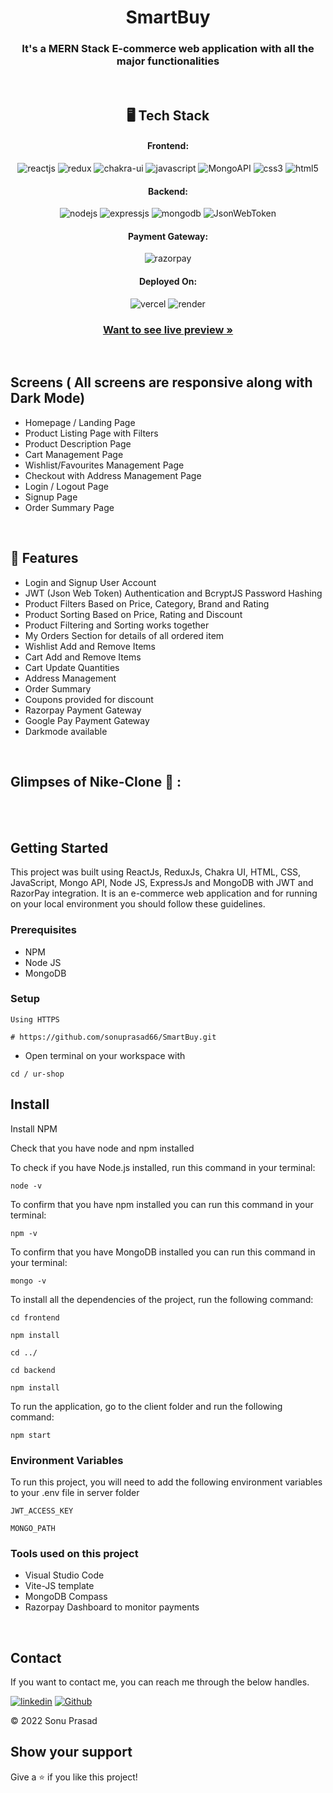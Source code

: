 <h1 align="center">SmartBuy </h1>

<h3 align="center">It's a MERN Stack E-commerce web application with all the major functionalities </h3>

<br />

<h2 align="center">🖥️ Tech Stack</h2>


<h4 align="center">Frontend:</h4>

<p align="center">
  <img src="https://img.shields.io/badge/React-20232A?style=for-the-badge&logo=react&logoColor=61DAFB" alt="reactjs" />
  <img src="https://img.shields.io/badge/Redux-593D88?style=for-the-badge&logo=redux&logoColor=white" alt="redux" />
  <img src="https://img.shields.io/badge/Chakra%20UI-3bc7bd?style=for-the-badge&logo=chakraui&logoColor=white" alt="chakra-ui" />
  <img src="https://img.shields.io/badge/JavaScript-323330?style=for-the-badge&logo=javascript&logoColor=F7DF1E" alt="javascript" />
  <img src="https://img.shields.io/badge/Mongo_API-02303A?style=for-the-badge&logo=react-router&logoColor=white" alt="MongoAPI" />
  <img src="https://img.shields.io/badge/CSS3-1572B6?style=for-the-badge&logo=css3&logoColor=white" alt="css3" />
  <img src="https://img.shields.io/badge/HTML5-E34F26?style=for-the-badge&logo=html5&logoColor=white" alt="html5" />
</p>


<h4 align="center">Backend:</h4>

<p align="center">
  <img src="https://img.shields.io/badge/Node.js-339933?style=for-the-badge&logo=nodedotjs&logoColor=white" alt="nodejs" />
  <img src="https://img.shields.io/badge/Express.js-000000?style=for-the-badge&logo=express&logoColor=white" alt="expressjs" />
  <img src="https://img.shields.io/badge/MongoDB-4EA94B?style=for-the-badge&logo=mongodb&logoColor=white" alt="mongodb" />
  <img src="https://img.shields.io/badge/JWT-000000?style=for-the-badge&logo=JSON%20web%20tokens&logoColor=white" alt="JsonWebToken" />
</p>


<h4 align="center">Payment Gateway:</h4>

<p align="center">
  <img src="https://img.shields.io/badge/Razorpay-02042B?style=for-the-badge&logo=razorpay&logoColor=3395FF" alt="razorpay" />
</p>


<h4 align="center">Deployed On:</h4>

<p align="center">
  <img src="https://img.shields.io/badge/Netlify-00C7B7?style=for-the-badge&logo=netlify&logoColor=white" alt="vercel" />
  <img src="https://img.shields.io/badge/Render-430098?style=for-the-badge&logo=heroku&logoColor=white" alt="render" />
</p>



<h3 align="center"><a href=""><strong>Want to see live preview »</strong></a></h3>




<!-- ![productsDark](https://user-images.githubusercontent.com/101389401/219954115-6567bd89-10e0-471a-9d4c-e236523e883b.png) -->

<!--- Nike Clone is a MERN Stack e-commerce web application that allows you to buy shoes & clothes online with payment gateway integration. It has a variety of categories, just visit the product listing page and you will see all the products, apply filters as per your need and in just a few clicks you can buy any product from the website. This project is just for educational purpose -->




<br />

## Screens ( All screens are responsive along with Dark Mode)
- Homepage / Landing Page
- Product Listing Page with Filters
- Product Description Page
- Cart Management Page
- Wishlist/Favourites Management Page
- Checkout with Address Management Page
- Login / Logout Page
- Signup Page
- Order Summary Page


<br />


## 🚀 Features
- Login and Signup User Account
- JWT (Json Web Token) Authentication and BcryptJS Password Hashing 
- Product Filters Based on Price, Category, Brand and Rating
- Product Sorting Based on Price, Rating and Discount
- Product Filtering and Sorting works together 
- My Orders Section for details of all ordered item
- Wishlist Add and Remove Items
- Cart Add and Remove Items 
- Cart Update Quantities 
- Address Management
- Order Summary
- Coupons provided for discount
- Razorpay Payment Gateway
- Google Pay Payment Gateway
- Darkmode available

<br />

## Glimpses of Nike-Clone 🙈 :


<!---- <table>
  <tr>
    <td><img src="https://user-images.githubusercontent.com/101389401/219953501-85e07783-1aac-4119-bfa3-40370d5f785a.png" alt="homePage" /></td>
    <td><img src="https://user-images.githubusercontent.com/101389401/219954405-3a270910-f538-42ce-8188-412df202e305.png" alt="Product" /></td>
  </tr>
  <tr>
    <td><img src="https://user-images.githubusercontent.com/101389401/219954115-6567bd89-10e0-471a-9d4c-e236523e883b.png" alt="productDark" /></td>
    <td><img src="https://user-images.githubusercontent.com/101389401/219954622-abf957ae-63e3-4ac1-8056-8c6f3e23c8a5.png" alt="Details" /></td>
  </tr>
    <td><img src="https://user-images.githubusercontent.com/101389401/219954651-03897359-75c5-4b74-b8bf-f520c41f982a.png" alt="detailsDark" /></td>
    <td><img src="https://user-images.githubusercontent.com/101389401/219954652-b00a01d4-4f51-4071-a838-195092f75434.png" alt="cart" /></td>
  </tr>
   <tr>
    <td><img src="https://user-images.githubusercontent.com/101389401/219954676-4c7b9c50-c5a5-43aa-9838-53998ce773a5.png" alt="checkout" /></td>
    <td><img src="https://user-images.githubusercontent.com/101389401/219954681-b5ac53d3-d0c7-4e12-bcce-17a17ca58fe4.png" alt="payment" /></td>
  </tr>
  <tr>
    <td><img src="https://user-images.githubusercontent.com/101389401/219954708-6aed7a5f-0879-42e0-9c98-c9e62bd62122.png" alt="login" /></td>
    <td><img src="https://user-images.githubusercontent.com/101389401/219954713-4f49c339-5e43-4511-9fe7-e68fb2c5d792.png" alt="signup" /></td>
  </tr>
    <td><img src="https://user-images.githubusercontent.com/101389401/233852984-232dcdfe-1501-4d48-95c8-7c035ec505d7.png" alt="footer" /></td>
    <td><img src="https://user-images.githubusercontent.com/101389401/219954753-6c7cbb53-51b9-4f85-8a0e-5a203a677889.png" alt="team" /></td>
  </tr>
 
</table> -->

<br />

<br />


## Getting Started

This project was built using ReactJs, ReduxJs, Chakra UI, HTML, CSS, JavaScript, Mongo API, Node JS, ExpressJs and MongoDB with JWT and RazorPay integration. It is an e-commerce web application and for running on your local environment you should follow these guidelines.


### Prerequisites

- NPM
- Node JS
- MongoDB

### Setup


```
Using HTTPS

# https://github.com/sonuprasad66/SmartBuy.git
```

+ Open terminal on your workspace with

```
cd / ur-shop
```


## Install

Install NPM

Check that you have node and npm installed

To check if you have Node.js installed, run this command in your terminal:


```
node -v
```

To confirm that you have npm installed you can run this command in your terminal:


```
npm -v
```

To confirm that you have MongoDB installed you can run this command in your terminal:


```
mongo -v
```


To install all the dependencies of the project, run the following command:


```
cd frontend

npm install

cd ../

cd backend

npm install
```


To run the application, go to the client folder and run the following command:

```
npm start
```

### Environment Variables

To run this project, you will need to add the following environment variables to your .env file in server folder

`JWT_ACCESS_KEY`

`MONGO_PATH`


### Tools used on this project

- Visual Studio Code
- Vite-JS template
- MongoDB Compass
- Razorpay Dashboard to monitor payments

<br />



## Contact

If you want to contact me, you can reach me through the below handles.

 [![linkedin](https://img.shields.io/badge/sonuprasad66-0077B5?style=for-the-badge&logo=linkedin&logoColor=white)](https://www.linkedin.com/in/sonuprasad66/)
[![Github](https://img.shields.io/badge/sonuprasad66-20232A?style=for-the-badge&logo=Github&logoColor=white)](https://github.com/sonuprasad66/)



© 2022 Sonu Prasad



## Show your support

Give a ⭐️ if you like this project!
